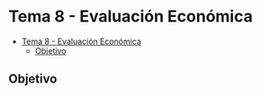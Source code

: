 <!-- markdownlint-disable MD004 -->
# Tema 8 - Evaluación Económica

- [Tema 8 - Evaluación Económica](#tema-8---evaluación-económica)
  - [Objetivo](#objetivo)

## Objetivo